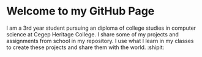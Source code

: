# Welcome to my GitHub Page
I am a 3rd year student pursuing an diploma of college studies in computer science at Cegep Heritage College.
I share some of my projects and assignments from school in my repository.
I use what I learn in my classes to create these projects and share them with the world. :shipit:
